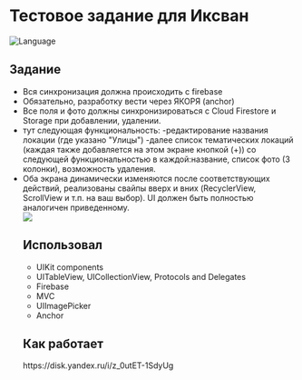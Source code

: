 # Тестовое задание для Иксван
<img src="https://camo.githubusercontent.com/467ed139385667771e9fe3da0e60ece0d4ec64128a76e8a515e57aecfddf765e/68747470733a2f2f696d672e736869656c64732e696f2f62616467652f73776966742d352d627269676874677265656e2e7376673f7374796c653d666c6174" alt="Language" data-canonical-src="https://img.shields.io/badge/swift-5-brightgreen.svg?style=flat" style="max-width: 100%;">
<h2>Задание</h2>
<ul>
<li>Вся синхронизация должна происходить с firebase </li> 
<li>Обязательно, разработку вести через ЯКОРЯ (anchor) </li> 
<li>Все поля и фото должны синхронизироваться с Cloud Firestore и Storage при добавлении, удалении. </li> 
<li>тут следующая функциональность:
-редактирование названия локации (где указано "Улицы")
-далее список тематических локаций (каждая также добавляется на этом экране кнопкой (+)) со следующей функциональностью в каждой:название, список фото (3 колонки), возможность удаления. </li> 
<li>Оба экрана динамически изменяются после соответствующих действий, реализованы свайпы вверх и вних (RecyclerView, ScrollView и т.п. на ваш выбор).
UI должен быть полностью аналогичен приведенному. </li> 
 <img src="https://i.ibb.co/1qVspcR/1.jpg" style="max-width: 100%;">
<h2>Использовал</h2>
<ul>
  <li>UIKit components</li>
  <li>UITableView, UICollectionView, Protocols and Delegates</li>
  <li>Firebase</li>
  <li>MVC</li>
  <li>UIImagePicker</li>
 <li>Anchor</li>
</ul>
<h2>Как работает</h2>
https://disk.yandex.ru/i/z_0utET-1SdyUg
